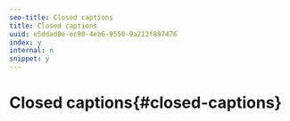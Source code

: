 ```yaml
---
seo-title: Closed captions
title: Closed captions
uuid: e5ddad8e-ec90-4eb6-9550-9a212f897476
index: y
internal: n
snippet: y
---
```


# Closed captions{#closed-captions}

